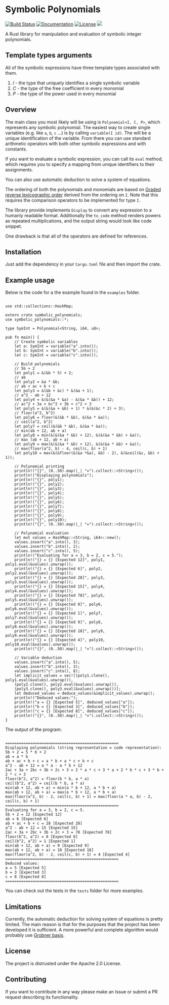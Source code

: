 # Symbolic Polynomials
[![Build Status](https://travis-ci.org/Metadiff/symbolic_polynomials.svg?branch=master)](https://travis-ci.org/Metadiff/symbolic_polynomials)
[![Documentation](https://img.shields.io/badge/doc-master-brightgreen.svg)](https://Metadiff.github.io/symbolic_polynomials)
[![License](https://img.shields.io/badge/Licence-Apache2.0-blue.svg)](./LICENSE)
[![](http://meritbadge.herokuapp.com/symbolic_polynomials)](https://crates.io/crates/symbolic_polynomials)

A Rust library for manipulation and evaluation of symbolic integer polynomials.

## Template types arguments
All of the symbolic expressions have three template types associated with them. 

   1. *I* - the type that uniquely identifies a single symbolic variable
   2. *C* - the type of the free coefficient in every monomial
   3. *P* - the type of the power used in every monomial

## Overview

The main class you most likely will be using is `Polynomial<I, C, P>`, which 
represents any symbolic polynomial. The easiest way to create single variables
(e.g. like `a`, `b`, `c` ...) is by calling `variable(I id)`. The will be a 
unique identification of the variable. From there you can use standard 
arithmetic operators with both other symbolic expressions and with constants. 

If you want to evaluate a symbolic expression, you can call its `eval` method,
which requires you to specify a mapping from unique identifiers to their assignments.

You can also use automatic deduction to solve a system of equations. 

The ordering of both the polynomials and monomials are based on 
[Graded reverse lexicographic order](https://en.wikipedia.org/wiki/Monomial_order#Graded_reverse_lexicographic_order)
derived from the ordering on `I`. Note that this requires the comparison operators
to be implemented for type `I`.

The library provide implements `Display` to convert any expression to a humanly 
readable format. Additionally the `to_code` method renders powers as repeated 
multiplications, and the output string would look like code snippet. 

One drawback is that all of the operators are defined for references.

## Installation

Just add the dependency in your `Cargo.toml` file and then import the crate.
 
## Example usage

Below is the code for a the example found in the `examples` folder.

```

use std::collections::HashMap;

extern crate symbolic_polynomials;
use symbolic_polynomials::*;

type SymInt = Polynomial<String, i64, u8>;

pub fn main() {
    // Create symbolic variables
    let a: SymInt = variable("a".into());
    let b: SymInt = variable("b".into());
    let c: SymInt = variable("c".into());

    // Build polynomials
    // 5b + 2
    let poly1 = &(&b * 5) + 2;
    // ab
    let poly2 = &a * &b;
    // ab + ac + b + c
    let poly3 = &(&b + &c) * &(&a + 1);
    // a^2 - ab + 12
    let poly4 = &(&(&a * &a) - &(&a * &b)) + 12;
    // ac^2 + 3a + bc^2 + 3b + c^2 + 3
    let poly5 = &(&(&a + &b) + 1) * &(&(&c * 2) + 3);
    // floor(a^2, b^2)
    let poly6 = floor(&(&b * &b), &(&a * &a));
    // ceil(a^2, b^2)
    let poly7 = ceil(&(&b * &b), &(&a * &a));
    // min(ab + 12, ab + a)
    let poly8 = min(&(&(&a * &b) + 12), &(&(&a * &b) + &a));
    // max (ab + 12, ab + a)
    let poly9 = max(&(&(&a * &b) + 12), &(&(&a * &b) + &a));
    // max(floor(a^2, b) - 4, ceil(c, b) + 1)
    let poly10 = max(&(&floor(&(&a *&a), &b) - 2), &(&ceil(&c, &b) + 1));

    // Polynomial printing
    println!("{}", (0..50).map(|_| "=").collect::<String>());
    println!("Displaying polynomials");
    println!("{}", poly1);
    println!("{}", poly2);
    println!("{}", poly3);
    println!("{}", poly4);
    println!("{}", poly5);
    println!("{}", poly6);
    println!("{}", poly7);
    println!("{}", poly8);
    println!("{}", poly9);
    println!("{}", poly10);
    println!("{}", (0..50).map(|_| "=").collect::<String>());

    // Polynomial evaluation
    let mut values = HashMap::<String, i64>::new();
    values.insert("a".into(), 3);
    values.insert("b".into(), 2);
    values.insert("c".into(), 5);
    println!("Evaluating for a = 3, b = 2, c = 5.");
    println!("{} = {} [Expected 12]", poly1, poly1.eval(&values).unwrap());
    println!("{} = {} [Expected 6]", poly2, poly2.eval(&values).unwrap());
    println!("{} = {} [Expected 28]", poly3, poly3.eval(&values).unwrap());
    println!("{} = {} [Expected 15]", poly4, poly4.eval(&values).unwrap());
    println!("{} = {} [Expected 78]", poly5, poly5.eval(&values).unwrap());
    println!("{} = {} [Expected 0]", poly6, poly6.eval(&values).unwrap());
    println!("{} = {} [Expected 1]", poly7, poly7.eval(&values).unwrap());
    println!("{} = {} [Expected 9]", poly8, poly8.eval(&values).unwrap());
    println!("{} = {} [Expected 18]", poly9, poly9.eval(&values).unwrap());
    println!("{} = {} [Expected 4]", poly10, poly10.eval(&values).unwrap());
    println!("{}", (0..50).map(|_| "=").collect::<String>());

    // Variable deduction
    values.insert("a".into(), 5);
    values.insert("b".into(), 3);
    values.insert("c".into(), 8);
    let implicit_values = vec![(poly1.clone(), poly1.eval(&values).unwrap()),
    (poly2.clone(), poly2.eval(&values).unwrap()),
    (poly3.clone(), poly3.eval(&values).unwrap())];
    let deduced_values = deduce_values(&implicit_values).unwrap();
    println!("Deduced values:");
    println!("a = {} [Expected 5]", deduced_values["a"]);
    println!("b = {} [Expected 3]", deduced_values["b"]);
    println!("c = {} [Expected 8]", deduced_values["c"]);
    println!("{}", (0..50).map(|_| "=").collect::<String>());
}
```

The output of the program:
```

==================================================
Displaying polynomials (string representation = code representation):
5b + 2 = 5 * b + 2
ab = a * b
ab + ac + b + c = a * b + a * c + b + c
a^2 - ab + 12 = a * a - a * b + 12
2ac + 3a + 2bc + 3b + 2c + 3 = 2 * a * c + 3 * a + 2 * b * c + 3 * b + 2 * c + 3
floor(b^2, a^2) = floor(b * b, a * a)
ceil(b^2, a^2) = ceil(b * b, a * a)
min(ab + 12, ab + a) = min(a * b + 12, a * b + a)
max(ab + 12, ab + a) = max(a * b + 12, a * b + a)
max(floor(a^2, b) - 2, ceil(c, b) + 1) = max(floor(a * a, b) - 2, ceil(c, b) + 1)
==================================================
Evaluating for a = 3, b = 2, c = 5.
5b + 2 = 12 [Expected 12]
ab = 6 [Expected 6]
ab + ac + b + c = 28 [Expected 28]
a^2 - ab + 12 = 15 [Expected 15]
2ac + 3a + 2bc + 3b + 2c + 3 = 78 [Expected 78]
floor(b^2, a^2) = 0 [Expected 0]
ceil(b^2, a^2) = 1 [Expected 1]
min(ab + 12, ab + a) = 9 [Expected 9]
max(ab + 12, ab + a) = 18 [Expected 18]
max(floor(a^2, b) - 2, ceil(c, b) + 1) = 4 [Expected 4]
==================================================
Deduced values:
a = 5 [Expected 5]
b = 3 [Expected 3]
c = 8 [Expected 8]
==================================================
```

You can check out the tests in the `tests` folder for more examples.

## Limitations

Currently, the automatic deduction for solving system of equations 
is pretty limited. The main reason is that for the purposes that the 
project has been developed it is sufficient. A more powerful and complete
algorithm would probably use 
[Grobner basis](https://en.wikipedia.org/wiki/Gr%C3%B6bner_basis).

## License
The project is distrusted under the Apache 2.0 License.

## Contributing
If you want to contribute in any way please make an Issue or submit a PR
request describing its functionality.
